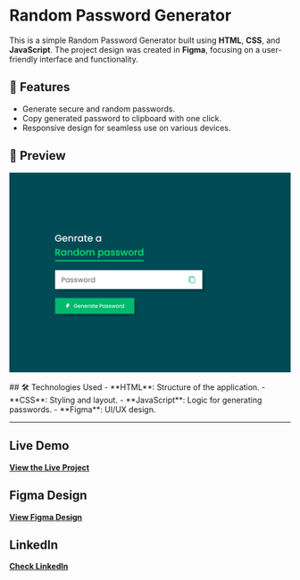 # Random Password Generator  

This is a simple Random Password Generator built using **HTML**, **CSS**, and **JavaScript**. The project design was created in **Figma**, focusing on a user-friendly interface and functionality.

## 🚀 Features  
- Generate secure and random passwords.    
- Copy generated password to clipboard with one click.  
- Responsive design for seamless use on various devices.

## 📸 Preview  
<p align="center">  
  <img src="image/banner.png" alt="Card Slider Banner" width="800px">  
</p>  
## 🛠️ Technologies Used  
- **HTML**: Structure of the application.  
- **CSS**: Styling and layout.  
- **JavaScript**: Logic for generating passwords.  
- **Figma**: UI/UX design.

---

## Live Demo  
[**View the Live Project**](https://dark1arrow.github.io/Random-Password-Genrator/)  

## Figma Design  
[**View Figma Design**](https://www.figma.com/design/rervNKegOt7yXEDeSnH9UC/java-script-project?node-id=80-4&t=TCNRytlHGbAmwfkc-1)  

## LinkedIn 
[**Check LinkedIn**](https://www.linkedin.com/in/gouatm-khanna-61ba63262/?utm_source=share&utm_campaign=share_via&utm_content=profile&utm_medium=android_app)
  